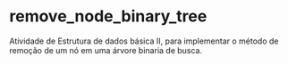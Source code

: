 # remove_node_binary_tree
Atividade de Estrutura de dados básica II, para implementar o método de remoção de um nó
em uma árvore binaria de busca.
